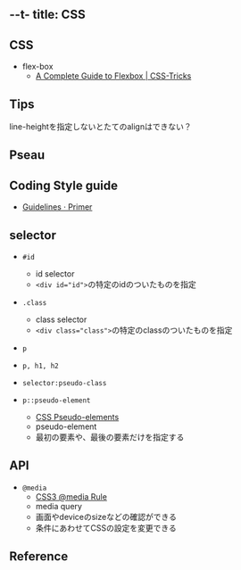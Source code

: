 --t-
title: CSS
---

## CSS

* flex-box
    * [A Complete Guide to Flexbox | CSS-Tricks](https://css-tricks.com/snippets/css/a-guide-to-flexbox/)

## Tips

line-heightを指定しないとたてのalignはできない？

## Pseau

## Coding Style guide
* [Guidelines · Primer](http://primercss.io/guidelines/)

## selector

* `#id`
    * id selector
    * `<div id="id">`の特定のidのついたものを指定
* `.class`
    * class selector
    * `<div class="class">`の特定のclassのついたものを指定
* `p`
* `p, h1, h2`

* `selector:pseudo-class`
* `p::pseudo-element`
    * [CSS Pseudo-elements](https://www.w3schools.com/css/css_pseudo_elements.asp)
    * pseudo-element
    * 最初の要素や、最後の要素だけを指定する

## API
* `@media`
    * [CSS3 @media Rule](https://www.w3schools.com/cssref/css3_pr_mediaquery.asp)
    * media query
    * 画面やdeviceのsizeなどの確認ができる
    * 条件にあわせてCSSの設定を変更できる

## Reference

